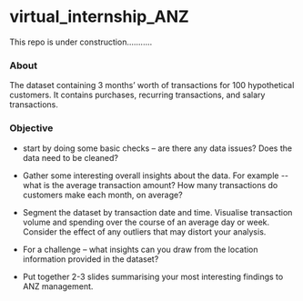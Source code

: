 # virtual_internship_ANZ

This repo is under construction...........

### About
The dataset containing 3 months’ worth of transactions for 100 hypothetical customers. It contains purchases, recurring transactions, and salary transactions.

### Objective
- start by doing some basic checks – are there any data issues? Does the data need to be cleaned?

- Gather some interesting overall insights about the data. For example -- what is the average transaction amount? How many transactions do customers make each month, on average?

- Segment the dataset by transaction date and time. Visualise transaction volume and spending over the course of an average day or week. Consider the effect of any outliers that may distort your analysis.

- For a challenge – what insights can you draw from the location information provided in the dataset?

- Put together 2-3 slides summarising your most interesting findings to ANZ management.
